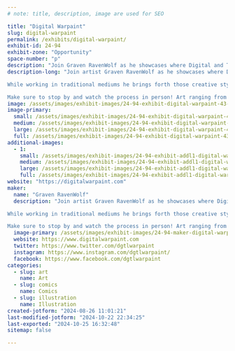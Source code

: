 ```yaml
---
# note: title, description, image are used for SEO

title: "Digital Warpaint"
slug: digital-warpaint
permalink: /exhibits/digital-warpaint/
exhibit-id: 24-94
exhibit-zone: "Opportunity"
space-number: "p"
description: "Join Graven RavenWolf as he showcases where Digital and Traditional Art meet with Digital Warpaint!"
description-long: "Join artist Graven RavenWolf as he showcases where Digital and Traditional Art meet within the world of Digital Warpaint!

While working in traditional mediums he brings forth those creative stylings into the digital realm through technology.

Make sure to stop by and watch the process in person! Art ranging from cartoon nostalgia to robots! Lots of robots!"
image: /assets/images/exhibit-images/24-94-exhibit-digital-warpaint-43-digital-warpaint-maker-faire-2023-v1-thumb-5420-large.jpg
image-primary: 
  small: /assets/images/exhibit-images/24-94-exhibit-digital-warpaint-43-digital-warpaint-maker-faire-2023-v1-thumb-5420-small.jpg
  medium: /assets/images/exhibit-images/24-94-exhibit-digital-warpaint-43-digital-warpaint-maker-faire-2023-v1-thumb-5420-medium.jpg
  large: /assets/images/exhibit-images/24-94-exhibit-digital-warpaint-43-digital-warpaint-maker-faire-2023-v1-thumb-5420-large.jpg
  full: /assets/images/exhibit-images/24-94-exhibit-digital-warpaint-43-digital-warpaint-maker-faire-2023-v1-thumb-5420-full.jpg
additional-images: 
  - 1:
    small: /assets/images/exhibit-images/24-94-exhibit-addl1-digital-warpaint-digital-warpaint-maker-faire-2023-v2-thumb-small.jpg
    medium: /assets/images/exhibit-images/24-94-exhibit-addl1-digital-warpaint-digital-warpaint-maker-faire-2023-v2-thumb-medium.jpg
    large: /assets/images/exhibit-images/24-94-exhibit-addl1-digital-warpaint-digital-warpaint-maker-faire-2023-v2-thumb-large.jpg
    full: /assets/images/exhibit-images/24-94-exhibit-addl1-digital-warpaint-digital-warpaint-maker-faire-2023-v2-thumb-full.jpg
website: "https://digitalwarpaint.com"
maker: 
  name: "Graven RavenWolf"
  description: "Join artist Graven RavenWolf as he showcases where Digital and Traditional Art meet within the world of Digital Warpaint!

While working in traditional mediums he brings forth those creative stylings into the digital realm through technology.

Make sure to stop by and watch the process in person! Art ranging from cartoon nostalgia to robots! Lots of robots!"
  image-primary: /assets/images/exhibit-images/24-94-maker-digital-warpaint-digital-warpaint-maker-faire-2023-v1-thumb-medium.jpg
  website: https://www.digitalwarpaint.com
  twitter: https://www.twitter.com/dgtlwarpaint
  instagram: https://www.instagram.com/dgtlwarpaint/
  facebook: https://www.facebook.com/dgtlwarpaint
categories: 
  - slug: art
    name: Art
  - slug: comics
    name: Comics
  - slug: illustration
    name: Illustration
created-jotform: "2024-08-26 11:01:21"
last-modified-jotform: "2024-10-22 22:34:25"
last-exported: "2024-10-25 16:32:48"
sitemap: false

---
```


